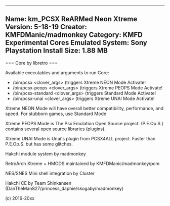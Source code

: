 -----------------------
Name: km_PCSX ReARMed Neon Xtreme
Version: 5-18-19
Creator: KMFDManic/madmonkey
Category: KMFD Experimental Cores
Emulated System: Sony Playstation 
Install Size: 1.88 MB
-----------------------
=== Core by libretro ===

Available executables and arguments to run Core:
- /bin/pcsx <rom> <clover_args> (triggers Xtreme NEON Mode Activate!
- /bin/pcsx-peops <rom> <clover_args> (triggers Xtreme PEOPS Mode Activate!
- /bin/pcsx-standard <rom> <clover_args> (triggers Standard Mode Activate!
- /bin/pcsx-unai <rom> <clover_args> (triggers Xtreme UNAI Mode Activate!

Xtreme NEON Mode will have overall better compatibility, performance, and speed.  For stubborn games, use Standard Mode

Xtreme PEOPS Mode is The Psx Emulation Open Source project.  (P.E.Op.S.) contains several open source libraries (plugins).

Xtreme UNAI Mode is Unai's plugin from PCSX4ALL project.  Faster than P.E.Op.S. but has some glitches.

Hakchi module system by madmonkey

RetroArch Xtreme + HMODS maintained by KMFDManic/madmonkey/pcm

NES/SNES Mini shell integration by Cluster

Hakchi CE by Team Shinkansen (DanTheMan827/princess_daphie/skogaby/madmonkey)

(c) 2016-20xx
